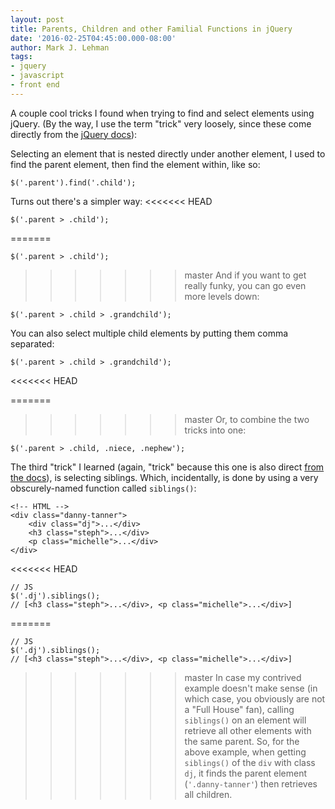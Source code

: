 ```yaml
---
layout: post
title: Parents, Children and other Familial Functions in jQuery
date: '2016-02-25T04:45:00.000-08:00'
author: Mark J. Lehman
tags:
- jquery
- javascript
- front end
---
```


A couple cool tricks I found when trying to find and select elements using jQuery. (By the way, I use the term "trick" very loosely, since these come directly from the [jQuery docs](https://api.jquery.com/child-selector/)):

Selecting an element that is nested directly under another element, I used to find the parent element, then find the element within, like so:

    $('.parent').find('.child');

Turns out there's a simpler way:
<<<<<<< HEAD

    $('.parent > .child');

=======

    $('.parent > .child');

>>>>>>> master
And if you want to get really funky, you can go even more levels down:

    $('.parent > .child > .grandchild');

You can also select multiple child elements by putting them comma separated:

    $('.parent > .child > .grandchild');
<<<<<<< HEAD

=======

>>>>>>> master
Or, to combine the two tricks into one:

    $('.parent > .child, .niece, .nephew');

The third "trick" I learned (again, "trick" because this one is also direct [from the docs](https://api.jquery.com/siblings/)), is selecting siblings. Which, incidentally, is done by using a very obscurely-named function called `siblings()`:

    <!-- HTML -->
    <div class="danny-tanner">
        <div class="dj">...</div>
        <h3 class="steph">...</div>
        <p class="michelle">...</div>
    </div>
<<<<<<< HEAD

    // JS
    $('.dj').siblings();
    // [<h3 class="steph">...</div>, <p class="michelle">...</div>]

=======

    // JS
    $('.dj').siblings();
    // [<h3 class="steph">...</div>, <p class="michelle">...</div>]

>>>>>>> master
In case my contrived example doesn't make sense (in which case, you obviously are not a "Full House" fan), calling `siblings()` on an element will retrieve all other elements with the same parent. So, for the above example, when getting `siblings()` of the `div` with class `dj`, it finds the parent element (`'.danny-tanner'`) then retrieves all children.